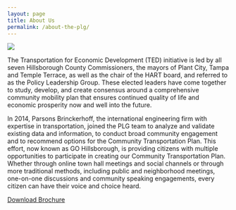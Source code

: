 ```yaml
---
layout: page
title: About Us
permalink: /about-the-plg/
---
```


<img src="{{site.baseurl}}/images/plg-logo.png" class="img-responsive center-block pull-left col-xs-12 col-sm-6">

The Transportation for Economic Development (TED) initiative is led by all seven Hillsborough County Commissioners, the mayors of Plant City, Tampa and Temple Terrace, as well as the chair of the HART board, and referred to as the Policy Leadership Group. These elected leaders have come together to study, develop, and create consensus around a comprehensive community mobility plan that ensures continued quality of life and economic prosperity now and well into the future.

In 2014, Parsons Brinckerhoff, the international engineering firm with expertise in transportation, joined the PLG team to analyze and validate existing data and information, to conduct broad community engagement and to recommend options for the Community Transportation Plan. This effort, now known as GO Hillsborough, is providing citizens with multiple opportunities to participate in creating our Community Transportation Plan. Whether through online town hall meetings and social channels or through more traditional methods, including public and neighborhood meetings, one-on-one discussions and community speaking engagements, every citizen can have their voice and choice heard.

<p class="text-center">
	<a href="#" class="btn btn-outlined btn-primary btn-lg">
		Download Brochure
	</a>
</p>